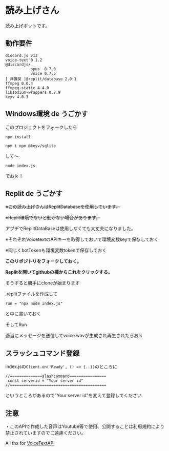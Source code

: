 # 読み上げさん
読み上げボットです。

## 動作要件
```
discord.js v13
voice-text 0.1.2
@discordjs/
           opus  0.7.0
           voice 0.7.5
[ 非推奨 ]@replit/database 2.0.1
ffmpeg 0.0.4
ffmpeg-static 4.4.0
libsodium-wrappers 0.7.9
keyv 4.0.3
```
## Windows環境 de うごかす
このプロジェクトをフォークしたら
```
npm install
```
```
npm i npm @keyv/sqlite
```
して～

```
node index.js
```
でおｋ！
## Replit de うごかす
~~※この読み上げさんはReplitDatabaseを使用しています。~~

~~※Replit環境でないと動かない場合があります。~~

アプデでReplitDataBaseは使用しなくても大丈夫になりました。

※それぞれVoicetextのAPIキーを取得しておいて環境変数keyで保存しておく

※同じくbotTokenも環境変数tokenで保存しておく

**このリポジトリをフォークしておく。**

**Replitを開いてgithubの欄からこれをクリックする。**

そうすると勝手にcloneが始まります

.replitファイルを作成して
```
run = "npx node index.js"
```
と中に書いておく

そしてRun

適当にメッセージを送信してvoice.wavが生成され再生されたらおｋ

## スラッシュコマンド登録
index.jsの`Client.on('Ready', () => {..})`のところに
```
//==============slashcommand================
 const serverid = "Your server id"
//==========================================
```

というところがあるので"Your server id"を変えて登録してください

## 注意
・このAPIで作成した音声はYoutube等で使用、公開することは利用規約により禁止されていますのでご遠慮ください。

All thx for [VoiceTextAPI](https://cloud.voicetext.jp/webapi)





